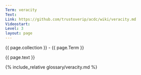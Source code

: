 ```yaml
---
Term: veracity
Text: 
Link: https://github.com/trustoverip/acdc/wiki/veracity.md
Videostart: 
Level: 3
layout: page
---
```


{{ page.collection }} - {{ page.Term }}

   {{ page.text }}

{% include_relative glossary/veracity.md %}
